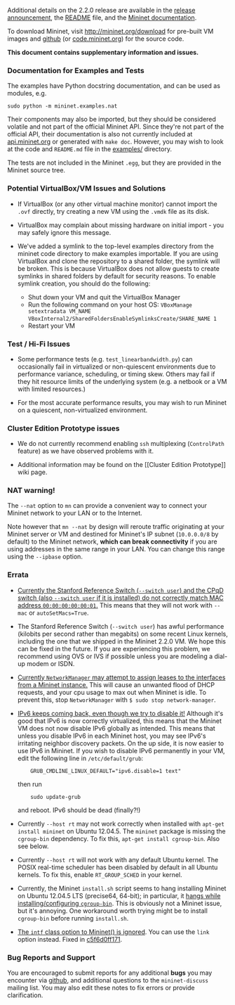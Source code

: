 Additional details on the 2.2.0 release are available in the
[release announcement](http://mininet.org/blog), the 
[README](https://github.com/mininet/mininet/tree/2.2.0/README.md) file,
and the [Mininet documentation](http://docs.mininet.org).

To download Mininet, visit http://mininet.org/download for pre-built
VM images and [github](https://github.com/mininet/mininet)
(or [code.mininet.org](http://code.mininet.org)) for the source code.

**This document contains supplementary information and issues.**

### Documentation for Examples and Tests

The examples have Python docstring documentation, and can be used as modules, e.g.

    sudo python -m mininet.examples.nat

Their components may also be imported, but they should be considered volatile and not part of the official Mininet API. Since they're not part of the official API, their documentation is also not currently included at [api.mininet.org](http://api.mininet.org) or generated with `make doc`. However, you may wish to look at the code and `README.md` file in the [examples/](https://github.com/mininet/mininet/tree/2.2.0rc1/examples) directory.

The tests are not included in the Mininet `.egg`, but they are provided in the Mininet source tree.

### Potential VirtualBox/VM Issues and Solutions

* If VirtualBox (or any other virtual machine monitor) cannot import the `.ovf` directly, try creating a new VM using the `.vmdk` file as its disk.

* VirtualBox may complain about missing hardware on initial import - you may safely ignore this message.

* We've added a symlink to the top-level examples directory from the mininet code directory to make examples importable. If you are using VirtualBox and clone the repository to a shared folder, the symlink will be broken. This is because VirtualBox does not allow guests to create symlinks in shared folders by default for security reasons. To enable symlink creation, you should do the following:
    - Shut down your VM and quit the VirtualBox Manager
    - Run the following command on your host OS: 
        `VBoxManage setextradata VM_NAME`
        `VBoxInternal2/SharedFoldersEnableSymlinksCreate/SHARE_NAME 1`
    - Restart your VM

### Test / Hi-Fi Issues

* Some performance tests (e.g. `test_linearbandwidth.py`) can occasionally fail in virtualized or non-quiescent environments due to performance variance, scheduling, or timing skew. Others may fail if they hit resource limits of the underlying system (e.g. a netbook or a VM with limited resources.)

* For the most accurate performance results, you may wish to run Mininet on a quiescent, non-virtualized environment.

### Cluster Edition Prototype issues

* We do not currently recommend enabling `ssh` multiplexing (`ControlPath` feature) as we have observed problems with it.

* Additional information may be found on the [[Cluster Edition Prototype]] wiki page.

### NAT warning!

The `--nat` option to `mn` can provide a convenient way to connect your Mininet network to your LAN or to the Internet.

Note however that `mn --nat` by design will reroute traffic originating at your Mininet server or VM
and destined for
Mininet's IP subnet (`10.0.0.0/8` by default) to the Mininet network, **which can break connectivity**
if you are using addresses in the same range in your LAN. You can change this range using the `--ipbase` option. 

### Errata

 * [Currently the Stanford Reference Switch (`--switch user`) and the CPqD switch (also `--switch user` if it is installed) do not correctly match MAC address `00:00:00:00:00:01`.](https://github.com/mininet/mininet/issues/156) This means that they will not work with `--mac` or `autoSetMacs=True`.

 * The Stanford Reference Switch (`--switch user`) has awful performance (kilobits per second rather than megabits) on some recent Linux kernels, including the one that we shipped in the Mininet 2.2.0 VM. We hope this can be fixed in the future. If you are experiencing this problem, we recommend using OVS or IVS if possible unless you are modeling a dial-up modem or ISDN.

 * [Currently `NetworkManager` may attempt to assign leases to the interfaces from a Mininet instance.](https://github.com/mininet/mininet/issues/228) This will cause an unwanted flood of DHCP requests, and your cpu usage to max out when Mininet is idle. To prevent this, stop `NetworkManager` with `$ sudo stop network-manager`.

 * [IPv6 keeps coming back, even though we try to disable it!](https://github.com/mininet/mininet/issues/454) Although it's good that IPv6 is now correctly virtualized, this means that the Mininet VM does not now disable IPv6 globally as intended. This means that unless you disable IPv6 in each Mininet host, you may see IPv6's irritating neighbor discovery packets. On the up side, it is now easier to use IPv6 in Mininet. If you wish to disable IPv6
permanently in your VM, edit the following line in `/etc/default/grub`:

           GRUB_CMDLINE_LINUX_DEFAULT="ipv6.disable=1 text"

   then run

           sudo update-grub

   and reboot. IPv6 should be dead (finally?!)


 * Currently `--host rt` may not work correctly when installed with `apt-get install mininet` on Ubuntu 12.04.5. The `mininet` package is missing the `cgroup-bin` dependency. To fix this, `apt-get install cgroup-bin`. Also see below.

 * Currently `--host rt` will not work with any default Ubuntu kernel. The POSIX real-time scheduler has been disabled by default in all Ubuntu kernels. To fix this, enable `RT_GROUP_SCHED` in your kernel.

 * Currently, the Mininet `install.sh` script seems to hang installing Mininet on Ubuntu 12.04.5 LTS (precise64, 64-bit); in particular, it [hangs while installing/configuring `cgroup-bin`](https://github.com/mininet/mininet/issues/459). This is obviously not a Mininet issue, but it's annoying. One workaround worth trying might be to install `cgroup-bin` before running `install.sh`.

 * [The `intf` class option to Mininet() is ignored](https://github.com/mininet/mininet/issues/515). You can
   use the `link` option instead. Fixed in [c5f6d0ff171](https://github.com/mininet/mininet/commit/c5f6d0ff171edd7749dcb5c81b40dba432c19387).

### Bug Reports and Support

You are encouraged to submit reports for any additional **bugs** you may
encounter via [github](https://github.com/mininet/mininet/issues),
and additional questions to the `mininet-discuss` mailing list. You may
also edit these notes to fix errors or provide clarification.